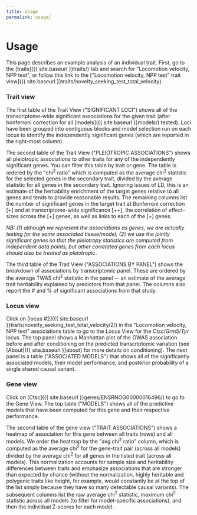 ```yaml
---
title: Usage
permalink: usage/
---
```


# Usage

This page describes an example analysis of an individual trait. First, go to the [traits]({{ site.baseurl }}traits/) tab and search for "Locomotion velocity, NPP test", or follow this link to the ["Locomotion velocity, NPP test" trait view]({{ site.baseurl }}traits/novelty_seeking_test_total_velocity).

### Trait view

The first table of the Trait View ("SIGNIFICANT LOCI") shows all of the transcriptome-wide significant associations for the given trait (after bonferroni correction for all [models]({{ site.baseurl }}models/) tested). Loci have been grouped into contiguous blocks and model selection run on each locus to identify the independently significant genes (which are reported in the right-most column).

The second table of the Trait View ("PLEIOTROPIC ASSOCIATIONS") shows all pleiotropic associations to other traits for any of the independently significant genes. You can filter this table by trait or gene. The table is ordered by the "chi<sup>2</sup> ratio" which is computed as the average chi<sup>2</sup> statistic for the selected genes in the secondary trait, divided by the average statistic for all genes in the secondary trait. Ignoring issues of LD, this is an estimate of the heritability enrichment of the target genes relative to all genes and tends to provide reasonable results.
The remaining columns list the number of significant genes in the target trait at Bonferroni correction [+] and at transcriptome-wide significance [++], the correlation of effect-sizes across the [+] genes, as well as links to each of the [+] genes.

*NB: (1) although we represent the associations as genes, we are actually testing for the same associated tissue/model; (2) we use the jointly significant genes so that the pleiotropy statistics are computed from independent data points, but other correlated genes from each locus should also be treated as pleiotropic*.

The third table of the Trait View ("ASSOCIATIONS BY PANEL") shows the breakdown of associations by transcriptomic panel. These are ordered by the average TWAS chi<sup>2</sup> statistic in the panel -- an estimate of the average trait heritability explained by predictors from that panel. The columns also report the # and % of significant associations from that study.

### Locus view

Click on [locus #2]({{ site.baseurl }}traits/novelty_seeking_test_total_velocity/2/) in the "Locomotion velocity, NPP test" associations table to go to the Locus View for the *Ctsc*/*Grm5*/*Tyr* locus. The top panel shows a Manhattan plot of the GWAS association before and after conditioning on the predicted transcriptomic variation (see [About]({{ site.baseurl }}about) for more details on conditioning). The next panel is a table ("ASSOCIATED MODELS") that shows all of the significantly associated models, their model performance, and posterior probability of a single shared causal variant.

### Gene view

Click on [Ctsc]({{ site.baseurl }}genes/ENSRNOG00000016496/) to go to the Gene View. The top table ("MODELS") shows all of the predictive models that have been computed for this gene and their respective performance.

The second table of the gene view ("TRAIT ASSOCIATIONS") shows a heatmap of association for this gene between all traits (rows) and all models. We order the heatmap by the "avg chi<sup>2</sup> ratio" column, which is computed as the average chi<sup>2</sup> for the gene-trait pair (across all models) divided by the average chi<sup>2</sup> for all genes in the listed trait (across all models). This normalization accounts for sample size and heritability differences between traits and emphasize associations that are stronger than expected by chance (without the normalization, highly heritable and polygenic traits like height, for example, would constantly be at the top of the list simply because they have so many detectable causal variants). The subsequent columns list the raw average chi<sup>2</sup> statistic, maximum chi<sup>2</sup> statistic across all models (to filter for model-specific associations), and then the individual Z-scores for each model.
